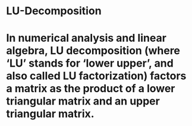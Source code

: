# LU-Decomposition
# In numerical analysis and linear algebra, LU decomposition (where ‘LU’ stands for ‘lower upper’, and also called LU factorization) factors a matrix as the product of a lower triangular matrix and an upper triangular matrix.
